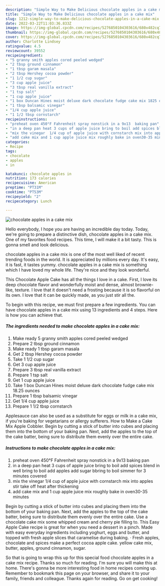 ```yaml
---
description: "Simple Way to Make Delicious chocolate apples in a cake mix"
title: "Simple Way to Make Delicious chocolate apples in a cake mix"
slug: 1212-simple-way-to-make-delicious-chocolate-apples-in-a-cake-mix
date: 2022-03-22T11:03:36.833Z
image: https://img-global.cpcdn.com/recipes/5276850104303616/680x482cq70/chocolate-apples-in-a-cake-mix-recipe-main-photo.jpg
thumbnail: https://img-global.cpcdn.com/recipes/5276850104303616/680x482cq70/chocolate-apples-in-a-cake-mix-recipe-main-photo.jpg
cover: https://img-global.cpcdn.com/recipes/5276850104303616/680x482cq70/chocolate-apples-in-a-cake-mix-recipe-main-photo.jpg
author: Charlotte Lindsey
ratingvalue: 4.5
reviewcount: 39552
recipeingredient:
- "5 granny smith apples cored peeled wedged"
- "2 tbsp ground cinnamon"
- "1 tbsp garam masala"
- "2 tbsp Hershey cocoa powder"
- "1 1/2 cup sugar"
- "3 cup apple juice"
- "3 tbsp real vanilla extract"
- "1 tsp salt"
- "1 cup apple juice"
- "1 box Duncan Hines moist deluxe dark chocolate fudge cake mix 1825 ounces"
- "1 tbsp balsamic vinegar"
- "1/4 cup apple juice"
- "1 1/2 tbsp cornstarch"
recipeinstructions:
- "preheat oven 450°F Fahrenheit spray nonstick in a 9x13  baking pan"
- "in a deep pan heat 3 cups of apple juice bring to boil add spices blend in well bring to boil add apples add sugar bbring to boil simmer for 3 minutes covered"
- "mix the vinegar  1/4 cup of apple juice with cornstarch mix into apples stir take off heat after thickening"
- "add cake mix and 1 cup apple juice mix roughly bake in oven30-35 minutes"
categories:
- Recipe
tags:
- chocolate
- apples
- in

katakunci: chocolate apples in 
nutrition: 173 calories
recipecuisine: American
preptime: "PT31M"
cooktime: "PT53M"
recipeyield: "2"
recipecategory: Lunch

---
```



![chocolate apples in a cake mix](https://img-global.cpcdn.com/recipes/5276850104303616/680x482cq70/chocolate-apples-in-a-cake-mix-recipe-main-photo.jpg)

Hello everybody, I hope you are having an incredible day today. Today, we're going to prepare a distinctive dish, chocolate apples in a cake mix. One of my favorites food recipes. This time, I will make it a bit tasty. This is gonna smell and look delicious.

chocolate apples in a cake mix is one of the most well liked of recent trending foods in the world. It is appreciated by millions every day. It's easy, it is fast, it tastes yummy. chocolate apples in a cake mix is something which I have loved my whole life. They're nice and they look wonderful.

This Chocolate Apple Cake has all the things I love in a cake. First, I love its deep chocolate flavor and wonderfully moist and dense, almost brownie-like, texture. I love that it doesn&#39;t need a frosting because it is so flavorful on its own. I love that it can be quickly made, as you just stir all the.


To begin with this recipe, we must first prepare a few ingredients. You can have chocolate apples in a cake mix using 13 ingredients and 4 steps. Here is how you can achieve that.

<!--inarticleads1-->

##### The ingredients needed to make chocolate apples in a cake mix:

1. Make ready 5 granny smith apples cored peeled wedged
1. Prepare 2 tbsp ground cinnamon
1. Make ready 1 tbsp garam masala
1. Get 2 tbsp Hershey cocoa powder
1. Take 1 1/2 cup sugar
1. Get 3 cup apple juice
1. Prepare 3 tbsp real vanilla extract
1. Prepare 1 tsp salt
1. Get 1 cup apple juice
1. Take 1 box Duncan Hines moist deluxe dark chocolate fudge cake mix 18.25 ounces
1. Prepare 1 tbsp balsamic vinegar
1. Get 1/4 cup apple juice
1. Prepare 1 1/2 tbsp cornstarch


Applesauce can also be used as a substitute for eggs or milk in a cake mix, if you&#39;re baking for vegetarians or allergy sufferers. How to Make a Cake Mix Apple Cobbler. Begin by cutting a stick of butter into cubes and placing them into the bottom of your baking pan. Next, add the apples to the top of the cake batter, being sure to distribute them evenly over the entire cake. 

<!--inarticleads2-->

##### Instructions to make chocolate apples in a cake mix:

1. preheat oven 450°F Fahrenheit spray nonstick in a 9x13  baking pan
1. in a deep pan heat 3 cups of apple juice bring to boil add spices blend in well bring to boil add apples add sugar bbring to boil simmer for 3 minutes covered
1. mix the vinegar  1/4 cup of apple juice with cornstarch mix into apples stir take off heat after thickening
1. add cake mix and 1 cup apple juice mix roughly bake in oven30-35 minutes


Begin by cutting a stick of butter into cubes and placing them into the bottom of your baking pan. Next, add the apples to the top of the cake batter, being sure to distribute them evenly over the entire cake. Use a chocolate cake mix some whipped cream and cherry pie filling to. This Easy Apple Cake recipe is great for when you need a dessert in a pinch. Made with easy everyday ingredients including yoghurt, eggs and butter, and topped with fresh apple slices that caramelise during baking. · Fresh apples, chocolate and spices make a perfect cocoa apple cake. yellow cake mix, butter, apples, ground cinnamon, sugar. 

So that is going to wrap this up for this special food chocolate apples in a cake mix recipe. Thanks so much for reading. I'm sure you will make this at home. There's gonna be more interesting food in home recipes coming up. Remember to bookmark this page on your browser, and share it to your family, friends and colleague. Thanks again for reading. Go on get cooking!
